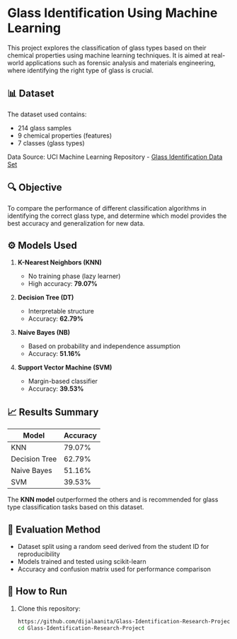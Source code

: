 # Glass Identification Using Machine Learning

This project explores the classification of glass types based on their chemical properties using machine learning techniques. It is aimed at real-world applications such as forensic analysis and materials engineering, where identifying the right type of glass is crucial.

## 📊 Dataset

The dataset used contains:
- 214 glass samples
- 9 chemical properties (features)
- 7 classes (glass types)

Data Source: UCI Machine Learning Repository - [Glass Identification Data Set](https://archive.ics.uci.edu/ml/datasets/glass+identification)

## 🔍 Objective

To compare the performance of different classification algorithms in identifying the correct glass type, and determine which model provides the best accuracy and generalization for new data.

## ⚙️ Models Used

1. **K-Nearest Neighbors (KNN)**  
   - No training phase (lazy learner)
   - High accuracy: **79.07%**

2. **Decision Tree (DT)**  
   - Interpretable structure
   - Accuracy: **62.79%**

3. **Naive Bayes (NB)**  
   - Based on probability and independence assumption
   - Accuracy: **51.16%**

4. **Support Vector Machine (SVM)**  
   - Margin-based classifier
   - Accuracy: **39.53%**

## 📈 Results Summary

| Model       | Accuracy |
|-------------|----------|
| KNN         | 79.07%   |
| Decision Tree | 62.79% |
| Naive Bayes | 51.16%   |
| SVM         | 39.53%   |

The **KNN model** outperformed the others and is recommended for glass type classification tasks based on this dataset.

## 🧪 Evaluation Method

- Dataset split using a random seed derived from the student ID for reproducibility
- Models trained and tested using scikit-learn
- Accuracy and confusion matrix used for performance comparison

## 🧠 How to Run

1. Clone this repository:
   ```bash
   https://github.com/dijalaanita/Glass-Identification-Research-Project.git
   cd Glass-Identification-Research-Project
